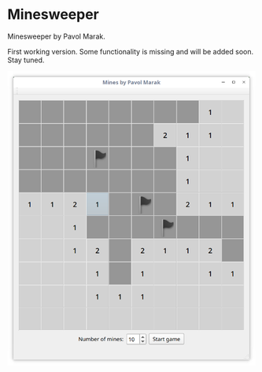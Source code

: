 # Minesweeper
Minesweeper by Pavol Marak.

First working version. Some functionality is missing and will be added soon. Stay tuned.

![Mines](mines_app.png)
